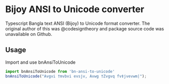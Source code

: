 # Bijoy ANSI to Unicode converter

Typescript Bangla text ANSI (Bijoy) to Unicode format converter. The original author of this was @codesigntheory and package source code was unavailable on Github.

## Usage

Import and use bnAnsiToUnicode

```javascript
import bnAnsiToUnicode from 'bn-ansi-to-unicode'
bnAnsiToUnicode("Avgvi †mvbvi evsjv, Avwg †Zvgvq fv‡jvevwm|");
```
